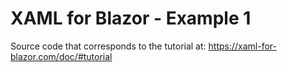# XAML for Blazor - Example 1
Source code that corresponds to the tutorial at: https://xaml-for-blazor.com/doc/#tutorial
